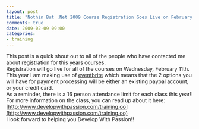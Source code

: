 ```yaml
---
layout: post
title: "Nothin But .Net 2009 Course Registration Goes Live on February 11th"
comments: true
date: 2009-02-09 09:00
categories:
- training
---
```


This post is a quick shout out to all of the people who have contacted me about registration for this years courses.  
Registration will go live for all of the courses on Wednesday, February 11th. This year I am making use of [eventbrite](http://www.eventbrite.com/) which means that the 2 options you will have for payment processing will be either an existing paypal account, or your credit card.  
As a reminder, there is a 16 person attendance limit for each class this year!!  
For more information on the class, you can read up about it here: [http://www.developwithpassion.com/training.oo](http://www.developwithpassion.com/training.oo)  
I look forward to helping you Develop With Passion!!




